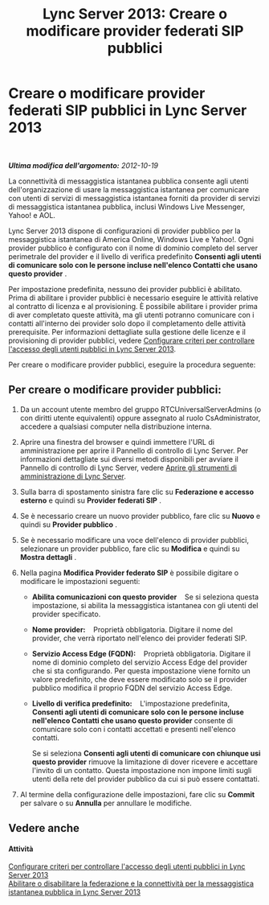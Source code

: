 ﻿---
title: 'Lync Server 2013: Creare o modificare provider federati SIP pubblici'
TOCTitle: Creare o modificare provider federati SIP pubblici
ms:assetid: 5321598c-1ab1-40e3-b739-4b2e6d0a3a3b
ms:mtpsurl: https://technet.microsoft.com/it-it/library/Gg398349(v=OCS.15)
ms:contentKeyID: 49300532
ms.date: 08/24/2015
mtps_version: v=OCS.15
ms.translationtype: HT
---

# Creare o modificare provider federati SIP pubblici in Lync Server 2013

 

_**Ultima modifica dell'argomento:** 2012-10-19_

La connettività di messaggistica istantanea pubblica consente agli utenti dell'organizzazione di usare la messaggistica istantanea per comunicare con utenti di servizi di messaggistica istantanea forniti da provider di servizi di messaggistica istantanea pubblica, inclusi Windows Live Messenger, Yahoo\! e AOL.

Lync Server 2013 dispone di configurazioni di provider pubblico per la messaggistica istantanea di America Online, Windows Live e Yahoo\!. Ogni provider pubblico è configurato con il nome di dominio completo del server perimetrale del provider e il livello di verifica predefinito **Consenti agli utenti di comunicare solo con le persone incluse nell'elenco Contatti che usano questo provider** .

Per impostazione predefinita, nessuno dei provider pubblici è abilitato. Prima di abilitare i provider pubblici è necessario eseguire le attività relative al contratto di licenza e al provisioning. È possibile abilitare i provider prima di aver completato queste attività, ma gli utenti potranno comunicare con i contatti all'interno dei provider solo dopo il completamento delle attività prerequisite. Per informazioni dettagliate sulla gestione delle licenze e il provisioning di provider pubblici, vedere [Configurare criteri per controllare l'accesso degli utenti pubblici in Lync Server 2013](lync-server-2013-configure-policies-to-control-public-user-access.md).

Per creare o modificare provider pubblici, eseguire la procedura seguente:

## Per creare o modificare provider pubblici:

1.  Da un account utente membro del gruppo RTCUniversalServerAdmins (o con diritti utente equivalenti) oppure assegnato al ruolo CsAdministrator, accedere a qualsiasi computer nella distribuzione interna.

2.  Aprire una finestra del browser e quindi immettere l'URL di amministrazione per aprire il Pannello di controllo di Lync Server. Per informazioni dettagliate sui diversi metodi disponibili per avviare il Pannello di controllo di Lync Server, vedere [Aprire gli strumenti di amministrazione di Lync Server](lync-server-2013-open-lync-server-administrative-tools.md).

3.  Sulla barra di spostamento sinistra fare clic su **Federazione e accesso esterno** e quindi su **Provider federati SIP** .

4.  Se è necessario creare un nuovo provider pubblico, fare clic su **Nuovo** e quindi su **Provider pubblico** .

5.  Se è necessario modificare una voce dell'elenco di provider pubblici, selezionare un provider pubblico, fare clic su **Modifica** e quindi su **Mostra dettagli** .

6.  Nella pagina **Modifica Provider federato SIP** è possibile digitare o modificare le impostazioni seguenti:
    
      - **Abilita comunicazioni con questo provider**    Se si seleziona questa impostazione, si abilita la messaggistica istantanea con gli utenti del provider specificato.
    
      - **Nome provider:**    Proprietà obbligatoria. Digitare il nome del provider, che verrà riportato nell'elenco dei provider federati SIP.
    
      - **Servizio Access Edge (FQDN):**    Proprietà obbligatoria. Digitare il nome di dominio completo del servizio Access Edge del provider che si sta configurando. Per questa impostazione viene fornito un valore predefinito, che deve essere modificato solo se il provider pubblico modifica il proprio FQDN del servizio Access Edge.
    
      - **Livello di verifica predefinito:**    L'impostazione predefinita, **Consenti agli utenti di comunicare solo con le persone incluse nell'elenco Contatti che usano questo provider** consente di comunicare solo con i contatti accettati e presenti nell'elenco contatti.
        
        Se si seleziona **Consenti agli utenti di comunicare con chiunque usi questo provider** rimuove la limitazione di dover ricevere e accettare l'invito di un contatto. Questa impostazione non impone limiti sugli utenti della rete del provider pubblico da cui si può essere contattati.

7.  Al termine della configurazione delle impostazioni, fare clic su **Commit** per salvare o su **Annulla** per annullare le modifiche.

## Vedere anche

#### Attività

[Configurare criteri per controllare l'accesso degli utenti pubblici in Lync Server 2013](lync-server-2013-configure-policies-to-control-public-user-access.md)  
[Abilitare o disabilitare la federazione e la connettività per la messaggistica istantanea pubblica in Lync Server 2013](lync-server-2013-enable-or-disable-federation-and-public-im-connectivity.md)


